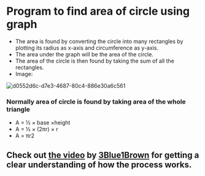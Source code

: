 # Program to find area of circle using graph

* The area is found by converting the circle into many rectangles by plotting its radius as x-axis and circumference as y-axis.
* The area under the graph will be the area of the circle. 
* The area of the circle is then found by taking the sum of all the rectangles.
* Image: 

![d0552d6c-d7e3-4687-80c4-886e30a6c561](https://user-images.githubusercontent.com/84381682/141648483-83266095-0525-422b-bfd5-547b4e289c0d.jpg)


### Normally area of circle is found by taking area of the whole triangle 
* A = ½ × base ×height
* A = ½ × (2πr) × r
* A = πr2

##  Check out [the video](https://www.3blue1brown.com/lessons/essence-of-calculus) by [3Blue1Brown](https://www.3blue1brown.com/#lessons) for getting a clear understanding of how the process works.
